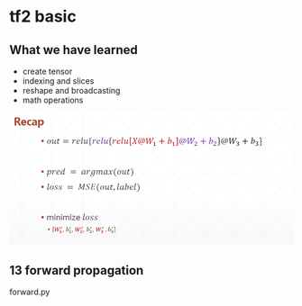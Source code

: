 # tf2 basic

## What we have learned
* create tensor
* indexing and slices
* reshape and broadcasting
* math operations


![](recap.png)

## 13 forward propagation  
forward.py  





